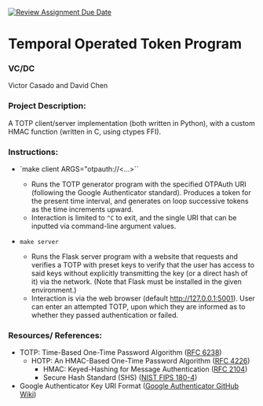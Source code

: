 [![Review Assignment Due Date](https://classroom.github.com/assets/deadline-readme-button-22041afd0340ce965d47ae6ef1cefeee28c7c493a6346c4f15d667ab976d596c.svg)](https://classroom.github.com/a/am3xLbu5)
# Temporal Operated Token Program

### VC/DC
Victor Casado and David Chen
       
### Project Description:
A TOTP client/server implementation (both written in Python), with a custom HMAC function (written in C, using ctypes FFI).
  
### Instructions:
- `make client ARGS="otpauth://<...>``
  - Runs the TOTP generator program with the specified OTPAuth URI (following the Google Authenticator standard). Produces a token for the present time interval, and generates on loop successive tokens as the time increments upward.
  - Interaction is limited to `^C` to exit, and the single URI that can be inputted via command-line argument values.

- `make server`
  - Runs the Flask server program with a website that requests and verifies a TOTP with preset keys to verify that the user has access to said keys without explicitly transmitting the key (or a direct hash of it) via the network. (Note that Flask must be installed in the given environment.)
  - Interaction is via the web browser (default http://127.0.0.1:5001). User can enter an attempted TOTP, upon which they are informed as to whether they passed authentication or failed.

### Resources/ References:
- TOTP: Time-Based One-Time Password Algorithm ([RFC 6238](https://datatracker.ietf.org/doc/html/rfc6238))
  - HOTP: An HMAC-Based One-Time Password Algorithm ([RFC 4226](https://www.rfc-editor.org/rfc/rfc4226))
    - HMAC: Keyed-Hashing for Message Authentication ([RFC 2104](https://www.rfc-editor.org/rfc/rfc2104))
    - Secure Hash Standard (SHS) ([NIST FIPS 180-4](https://csrc.nist.gov/pubs/fips/180-4/upd1/final))
- Google Authenticator Key URI Format ([Google Authenticator GitHub Wiki](https://github.com/google/google-authenticator/wiki/Key-Uri-Format))
